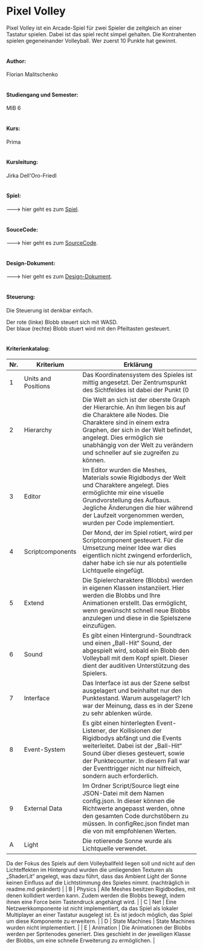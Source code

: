# Pixel Volley

Pixel Volley ist ein Arcade-Spiel für zwei Spieler die zeitgleich an einer Tastatur spielen. Dabei ist das spiel recht simpel gehalten. Die Kontrahenten spielen gegeneinander Volleyball. Wer zuerst 10 Punkte hat gewinnt. <br>
<br>

#### Author:
Florian Malitschenko<br>
<br>

#### Studiengang und Semester:
MIB 6<br>
<br>

#### Kurs:
Prima<br>
<br>

#### Kursleitung:
Jirka Dell'Oro-Friedl<br>
<br>

#### Spiel:
---> hier geht es zum [Spiel](https://swampowl.github.io/PRIMA/PixelVolley/index.html).<br>
<br>

#### SouceCode:
---> hier geht es zum [SourceCode](https://github.com/Swampowl/PRIMA/tree/master/PixelVolley/Script/Source).<br>
<br>

#### Design-Dokument:
---> hier geht es zum [Design-Dokument](https://swampowl.github.io/PRIMA/PixelVolley/Design_Document_Malitschenko.pdf).<br>
<br>

#### Steuerung:
Die Steuerung ist denkbar einfach. 

Der rote (linke) Blobb steuert sich mit WASD.<br>
Der blaue (rechte) Blobb stuert wird mit den Pfeiltasten gesteuert.<br>
<br>

#### Kriterienkatalog:


| Nr. | Kriterium  | Erklärung  |
|-----|---|---|
| 1   | Units and Positions |  Das Koordinatensystem des Spieles ist mittig angesetzt. Der Zentrumspunkt des Sichtfeldes ist dabei der Punkt (0|0|0) im Koordinatensystem. 1 beschreibt einen Meter. Die Blobbs sind somit 0,75 Meter groß. |
| 2   | Hierarchy           |  Die Welt an sich ist der oberste Graph der Hierarchie. An ihm liegen bis auf die Charaktere alle Nodes. Die Charaktere sind in einem extra Graphen, der sich in der Welt befindet, angelegt. Dies ermöglich sie unabhängig von der Welt zu verändern und schneller auf sie zugreifen zu können. |
| 3   | Editor              | Im Editor wurden die Meshes, Materials sowie Rigidbodys der Welt und Charaktere angelegt. Dies ermöglichte mir eine visuelle Grundvorstellung des Aufbaus. Jegliche Änderungen die hier während der Laufzeit vorgenommen werden, wurden per Code implementiert.   |
| 4   | Scriptcomponents    | Der Mond, der im Spiel rotiert, wird per Scriptcomponent gesteuert. Für die Umsetzung meiner Idee war dies eigentlich nicht zwingend erforderlich, daher habe ich sie nur als potentielle Lichtquelle eingefügt.  |
| 5   | Extend              | Die Spielercharaktere (Blobbs) werden in eigenen Klassen instanziiert. Hier werden die Blobbs und Ihre Animationen erstellt. Das ermöglicht, wenn gewünscht schnell neue Blobbs anzulegen und diese in die Spielszene einzufügen.  |
| 6   | Sound               | Es gibt einen Hintergrund-Soundtrack und einen „Ball-Hit“ Sound, der abgespielt wird, sobald ein Blobb den Volleyball mit dem Kopf spielt. Dieser dient der auditiven Unterstützung des Spielers.  |
| 7   | Interface           | Das Interface ist aus der Szene selbst ausgelagert und beinhaltet nur den Punktestand. Warum ausgelagert? Ich war der Meinung, dass es in der Szene zu sehr ablenken würde.  |
| 8   | Event-System        |  Es gibt einen hinterlegten Event-Listener, der Kollisionen der Rigidbodys abfängt und die Events weiterleitet. Dabei ist der „Ball-Hit“ Sound über dieses gesteuert, sowie der Punktecounter. In diesem Fall war der Eventtrigger nicht nur hilfreich, sondern auch erforderlich. |
| 9   | External Data       |  Im Ordner Script/Source liegt eine JSON-Datei mit dem Namen config.json. In dieser können die Richtwerte angepasst werden, ohne den gesamten Code durchstöbern zu müssen. In configRec.json findet man die von mit empfohlenen Werten. |
| A   | Light               | Die rotierende Sonne wurde als Lichtquelle verwendet. 
Da der Fokus des Spiels auf dem Volleyballfeld liegen soll und nicht auf den Lichteffekten im Hintergrund wurden die 
umliegenden Texturen als „ShaderLit“ angelegt, was dazu führt, dass das Ambient Light der Sonne keinen Einfluss auf 
die Lichtstimmung des Spieles nimmt. (nachträglich in readme.md geändert)  |
| B   | Physics             |  Alle Meshes besitzen Rigidbodies, mit denen kollidiert werden kann.  Zudem werden die Blobbs bewegt, indem ihnen eine Force beim Tastendruck angehängt wird. |
| C   | Net                 |  Eine Netzwerkkomponente ist nicht implementiert, da das Spiel als lokaler Multiplayer an einer Tastatur ausgelegt ist. Es ist jedoch möglich, das Spiel um diese Komponente zu erweitern. |
| D   | State Machines      |  State Machines wurden nicht implementiert. |
| E   | Animation           |  Die Animationen der Blobbs werden per Spritenodes generiert. Dies geschieht in der jeweiligen Klasse der Blobbs, um eine schnelle Erweiterung zu ermöglichen. |

